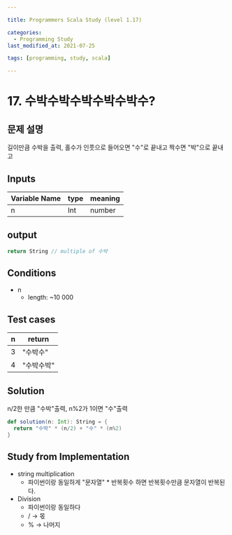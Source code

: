 ```yaml
---

title: Programmers Scala Study (level 1.17)

categories:
  - Programming Study
last_modified_at: 2021-07-25

tags: [programming, study, scala]

---
```


# 17. 수박수박수박수박수박수?

## 문제 설명

길이만큼 수박을 출력, 홀수가 인풋으로 들어오면 "수"로 끝내고 짝수면 "박"으로 끝내고

## Inputs

| Variable Name | type | meaning |
| ------------- | ---- | ------- |
| n             | Int  | number  |

## output

~~~scala
return String // multiple of 수박
~~~

## Conditions

* n
  * length: ~10 000

## Test cases

| n    | return     |
| ---- | ---------- |
| 3    | "수박수"   |
| 4    | "수박수박" |

## Solution

n/2한 만큼 "수박"출력, n%2가 1이면 "수"출력

~~~scala
def solution(n: Int): String = {
  return "수박" * (n/2) + "수" * (n%2)
}
~~~

## Study from Implementation

* string multiplication
  * 파이썬이랑 동일하게 "문자열" * 반복횟수 하면 반복횟수만큼 문자열이 반복된다.
* Division
  * 파이썬이랑 동일하다
  * / → 몫
  * % → 나머지
